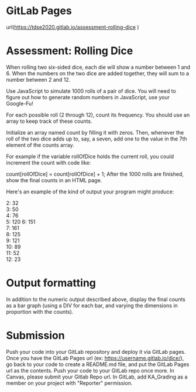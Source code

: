 # GitLab Pages 

 url(https://tdse2020.gitlab.io/assessment-rolling-dice )



 # Assessment: Rolling Dice

When rolling two six-sided dice, each die will show a number between 1 and 6. When the numbers on the two dice are added together, they will sum to a number between 2 and 12.

Use JavaScript to simulate 1000 rolls of a pair of dice. You will need to figure out how to generate random numbers in JavaScript, use your Google-Fu!

For each possible roll (2 through 12), count its frequency. You should use an array to keep track of these counts.

Initialize an array named count by filling it with zeros. Then, whenever the roll of the two dice adds up to, say, a seven, add one to the value in the 7th element of the counts array.

For example if the variable rollOfDice holds the current roll, you could increment the count with code like:

count[rollOfDice] = count[rollOfDice] + 1;
After the 1000 rolls are finished, show the final counts in an HTML page.

Here's an example of the kind of output your program might produce:

2: 32  
3: 50  
4: 76  
5: 120 
6: 151  
7: 161  
8: 125  
9: 121  
10: 89  
11: 52  
12: 23
# Output formatting
In addition to the numeric output described above, display the final counts as a bar graph (using a DIV for each bar, and varying the dimensions in proportion with the counts).

# Submission
Push your code into your GitLab repository and deploy it via GitLab pages.
Once you have the GitLab Pages url (ex: https://username.gitlab.io/dice/), go back to your code to create a README.md file, and put the GitLab Pages url as the contents.
Push your code to your GitLab repo once more.
In Canvas, please submit your Gitlab Repo url.
In GitLab, add KA_Grading as a member on your project with "Reporter" permission. 



